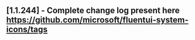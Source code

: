 ## [1.1.244] - Complete change log present here https://github.com/microsoft/fluentui-system-icons/tags